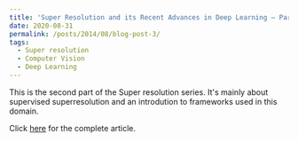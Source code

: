 ```yaml
---
title: 'Super Resolution and its Recent Advances in Deep Learning — Part 2'
date: 2020-08-31
permalink: /posts/2014/08/blog-post-3/
tags:
  - Super resolution
  - Computer Vision
  - Deep Learning
---
```


This is the second part of the Super resolution series. It's mainly about supervised superresolution and an introdution to frameworks used in this domain.

Click [here](https://medium.com/analytics-vidhya/super-resolution-and-its-recent-advances-in-deep-learning-part-2-5868965f89e5) for the complete article.
